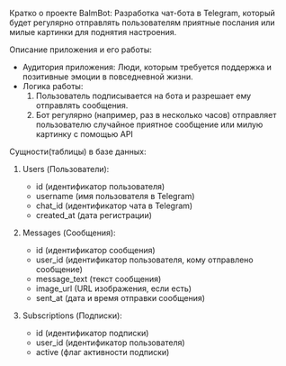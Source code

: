 Кратко о проекте BalmBot:
Разработка чат-бота в Telegram, который будет регулярно отправлять пользователям приятные послания или милые картинки для поднятия настроения.

Описание приложения и его работы:
- Аудитория приложения: Люди, которым требуется поддержка и позитивные эмоции в повседневной жизни.
- Логика работы:
  1. Пользователь подписывается на бота и разрешает ему отправлять сообщения.
  2. Бот регулярно (например, раз в несколько часов) отправляет пользователю случайное приятное сообщение или милую картинку c помощью API

Сущности(таблицы) в базе данных:
1. Users (Пользователи):
   - id (идентификатор пользователя)
   - username (имя пользователя в Telegram)
   - chat_id (идентификатор чата в Telegram)
   - created_at (дата регистрации)

2. Messages (Сообщения):
   - id (идентификатор сообщения)
   - user_id (идентификатор пользователя, кому отправлено сообщение)
   - message_text (текст сообщения)
   - image_url (URL изображения, если есть)
   - sent_at (дата и время отправки сообщения)

3. Subscriptions (Подписки):
   - id (идентификатор подписки)
   - user_id (идентификатор пользователя)
   - active (флаг активности подписки)

